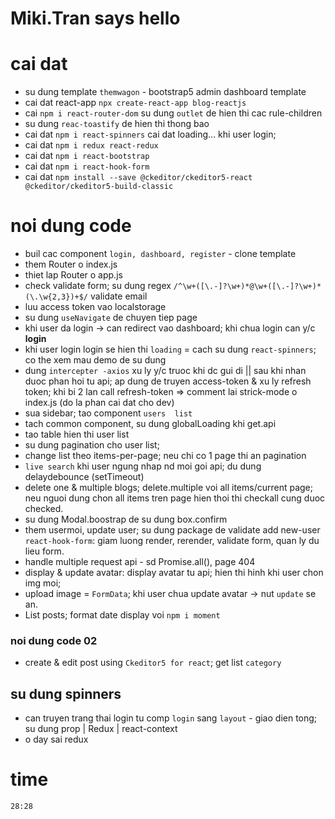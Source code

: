 # Miki.Tran says hello

# cai dat

- su dung template `themwagon` - bootstrap5 admin dashboard template
- cai dat react-app `npx create-react-app blog-reactjs`
- cai `npm i react-router-dom` su dung `outlet` de hien thi cac rule-children
- su dung `reac-toastify` de hien thi thong bao
- cai dat `npm i react-spinners` cai dat loading... khi user login;
- cai dat `npm i redux react-redux`
- cai dat `npm i react-bootstrap`
- cai dat `npm i react-hook-form`
- cai dat `npm install --save @ckeditor/ckeditor5-react @ckeditor/ckeditor5-build-classic`

# noi dung code

- buil cac component `login, dashboard, register` - clone template
- them Router o index.js
- thiet lap Router o app.js
- check validate form; su dung regex `/^\w+([\.-]?\w+)*@\w+([\.-]?\w+)*(\.\w{2,3})+$/` validate email
- luu access token vao localstorage
- su dung `useNavigate` de chuyen tiep page
- khi user da login -> can redirect vao dashboard; khi chua login can y/c **login**
- khi user login login se hien thi `loading` = cach su dung `react-spinners`; co the xem mau demo de su dung
- dung `intercepter -axios` xu ly y/c truoc khi dc gui di || sau khi nhan duoc phan hoi tu api; ap dung de truyen access-token & xu ly refresh token; khi bi 2 lan call refresh-token => comment lai strick-mode o index.js (do la phan cai dat cho dev)
- sua sidebar; tao component `users  list`
- tach common component, su dung globalLoading khi get.api
- tao table hien thi user list
- su dung pagination cho user list;
- change list theo items-per-page; neu chi co 1 page thi an pagination
- `live search` khi user ngung nhap nd moi goi api; du dung delaydebounce (setTimeout)
- delete one & multiple blogs; delete.multiple voi all items/current page; neu nguoi dung chon all items tren page hien thoi thi checkall cung duoc checked.
- su dung Modal.boostrap de su dung box.confirm
- them usermoi, update user; su dung package de validate add new-user `react-hook-form`: giam luong render, rerender, validate form, quan ly du lieu form.
- handle multiple request api - sd Promise.all(), page 404
- display & update avatar: display avatar tu api; hien thi hinh khi user chon img moi;
- upload image = `FormData`; khi user chua update avatar -> nut `update` se an.
- List posts; format date display voi `npm i moment`

### noi dung code 02

- create & edit post using `Ckeditor5 for react`; get list `category`

## su dung spinners

- can truyen trang thai login tu comp `login` sang `layout` - giao dien tong; su dung prop | Redux | react-context
- o day sai redux

# **time**

`28:28`
